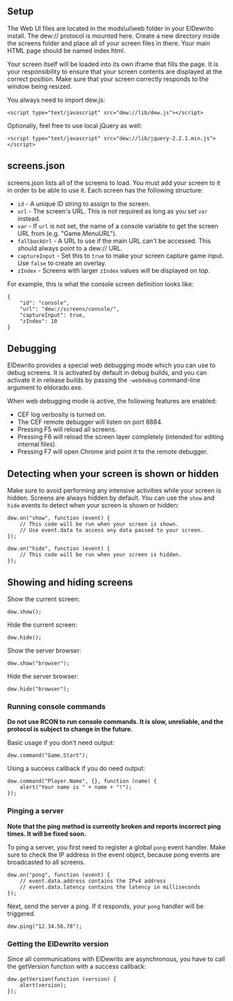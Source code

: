 ## Setup

The Web UI files are located in the mods\ui\web folder in your ElDewrito install. The dew:// protocol is mounted here. Create a new directory inside the screens folder and place all of your screen files in there. Your main HTML page should be named index.html.

Your screen itself will be loaded into its own iframe that fills the page. It is your responsibility to ensure that your screen contents are displayed at the correct position. Make sure that your screen correctly responds to the window being resized.

You always need to import dew.js:

```
<script type="text/javascript" src="dew://lib/dew.js"></script>
```

Optionally, feel free to use local jQuery as well:

```
<script type="text/javascript" src="dew://lib/jquery-2.2.1.min.js"></script>
```

## screens.json

screens.json lists all of the screens to load. You must add your screen to it in order to be able to use it. Each screen has the following structure:

* `id` - A unique ID string to assign to the screen.
* `url` - The screen's URL. This is not required as long as you set `var` instead.
* `var` - If `url` is not set, the name of a console variable to get the screen URL from (e.g. "Game.MenuURL").
* `fallbackUrl` - A URL to use if the main URL can't be accessed. This should always point to a dew:// URL.
* `captureInput` - Set this to `true` to make your screen capture game input. Use `false` to create an overlay.
* `zIndex` - Screens with larger `zIndex` values will be displayed on top.

For example, this is what the console screen definition looks like:

```
{
	"id": "console",
	"url": "dew://screens/console/",
	"captureInput": true,
	"zIndex": 10
}
```

## Debugging

ElDewrito provides a special web debugging mode which you can use to debug screens.
It is activated by default in debug builds, and you can activate it in release builds by passing the `-webdebug` command-line argument to eldorado.exe.

When web debugging mode is active, the following features are enabled:

* CEF log verbosity is turned on.
* The CEF remote debugger will listen on port 8884.
* Pressing F5 will reload all screens.
* Pressing F6 will reload the screen layer completely (intended for editing internal files).
* Pressing F7 will open Chrome and point it to the remote debugger.

## Detecting when your screen is shown or hidden

Make sure to avoid performing any intensive activities while your screen is hidden. Screens are always hidden by default. You can use the `show` and `hide` events to detect when your screen is shown or hidden:

```
dew.on("show", function (event) {
	// This code will be run when your screen is shown.
	// Use event.data to access any data passed to your screen.
});

dew.on("hide", function (event) {
	// This code will be run when your screen is hidden.
});
```

## Showing and hiding screens

Show the current screen:

```
dew.show();
```

Hide the current screen:

```
dew.hide();
```

Show the server browser:

```
dew.show("browser");
```

Hide the server browser:

```
dew.hide("browser");
```

### Running console commands

**Do not use RCON to run console commands. It is slow, unreliable, and the protocol is subject to change in the future.**

Basic usage if you don't need output:

```
dew.command("Game.Start");
```

Using a success callback if you do need output:

```
dew.command("Player.Name", {}, function (name) {
	alert("Your name is " + name + "!");
});
```

### Pinging a server

**Note that the ping method is currently broken and reports incorrect ping times. It will be fixed soon.**

To ping a server, you first need to register a global `pong` event handler. Make sure to check the IP address in the event object, because pong events are broadcasted to all screens.

```
dew.on("pong", function (event) {
	// event.data.address contains the IPv4 address
	// event.data.latency contains the latency in milliseconds
});
```

Next, send the server a ping. If it responds, your `pong` handler will be triggered.

```
dew.ping("12.34.56.78");
```

### Getting the ElDewrito version

Since all communications with ElDewrito are asynchronous, you have to call the getVersion function with a success callback:

```
dew.getVersion(function (version) {
	alert(version);
});
```